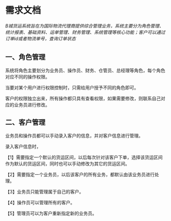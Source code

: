 # 需求文档

###### B城货运系统旨在为国际物流代理商提供综合管理业务，系统主要分为角色管理、统计报表、基础资料、运单管理、财务管理、系统管理等核心功能；客户可以通过订单id或者物流单号，查询订单状态

## 一、角色管理

系统将角色主要划分为业务员、操作员、财务、仓管员、总经理等角色，每个角色对应不同的操作权限。

当要对某个用户进行权限控制时，只需给用户授予不同的角色即可。

客户的权限独立出来，所有操作都只具有查看权限，如果需要修改，则联系自己对应的业务员进行修改。

## 二、客户管理

业务员和操作员都可以手动录入客户的信息，并对客户信息进行管理。

录入客户信息时，

【1】需要指定一个默认的货运区间，以后每次针对该客户下单，选择该货运区间作为默认的货运区间，同时也可以手动修改为其它的货运区间。

【2】需要指定一个业务员，以后该客户的所有业务，都默认由该业务员进行处理。

【3】业务员只能管理属于自己的客户。

【4】操作员可以管理所有的客户。

【5】管理员可以为客户重新指定新的业务员。